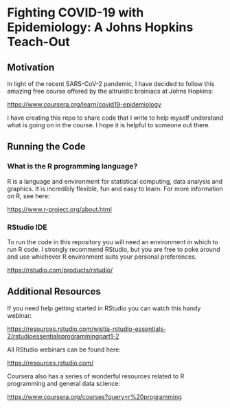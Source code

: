 # Fighting COVID-19 with Epidemiology: A Johns Hopkins Teach-Out

## Motivation

In light of the recent SARS-CoV-2 pandemic, I have decided to follow this amazing free course offered by the altruistic brainiacs at Johns Hopkins:

https://www.coursera.org/learn/covid19-epidemiology

I have creating this repo to share code that I write to help myself understand what is going on in the course. I hope it is helpful to someone out there.

## Running the Code

### What is the R programming language?

R is a language and environment for statistical computing, data analysis and graphics. It is incredibly flexible, fun and easy to learn. For more information on R, see here:

https://www.r-project.org/about.html

### RStudio IDE

To run the code in this repository you will need an environment in which to run R code. I strongly recommend RStudio, but you are free to poke around and use whichever R environment suits your personal preferences.

https://rstudio.com/products/rstudio/

## Additional Resources

If you need help getting started in RStudio you can watch this handy webinar:

https://resources.rstudio.com/wistia-rstudio-essentials-2/rstudioessentialsprogrammingpart1-2

All RStudio webinars can be found here:

https://resources.rstudio.com/

Coursera also has a series of wonderful resources related to R programming and general data science:

https://www.coursera.org/courses?query=r%20programming
